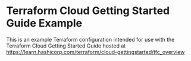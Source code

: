 # Terraform Cloud Getting Started Guide Example

This is an example Terraform configuration intended for use with the Terraform Cloud Getting Started Guide hosted at https://learn.hashicorp.com/terraform/cloud-gettingstarted/tfc_overview